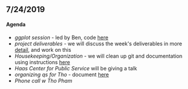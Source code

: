 ## 7/24/2019


#### Agenda
 - *ggplot session* - led by Ben, code [here](../../labs/ggplot_session_07_24.Rmd)
 - *project deliverables* - we will discuss the week's deliverables in more [detail](https://docs.google.com/document/d/1xcpFpwTpLNqHOxfdyQ40kBuocJ_ZxgWs3E3XRRZOMX8/edit), and work on this
 - *Housekeeping/Organization* - we will clean up git and documentation using instructions [here](../../resources/tech_setup/housekeeping_session.md)
 - *Haas Center for Public Service* will be giving a talk
 - *organizing qs for Tho* - document [here](https://docs.google.com/document/d/1cCIEgWqr4PveubLF9QSw1E1AwfpJ31T0G7zpaLRLy4M/edit)
 - *Phone call w Tho Pham* 
